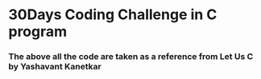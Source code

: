 # 30Days  Coding Challenge in C program
### The above all the code are taken as a reference from Let Us C by Yashavant Kanetkar


